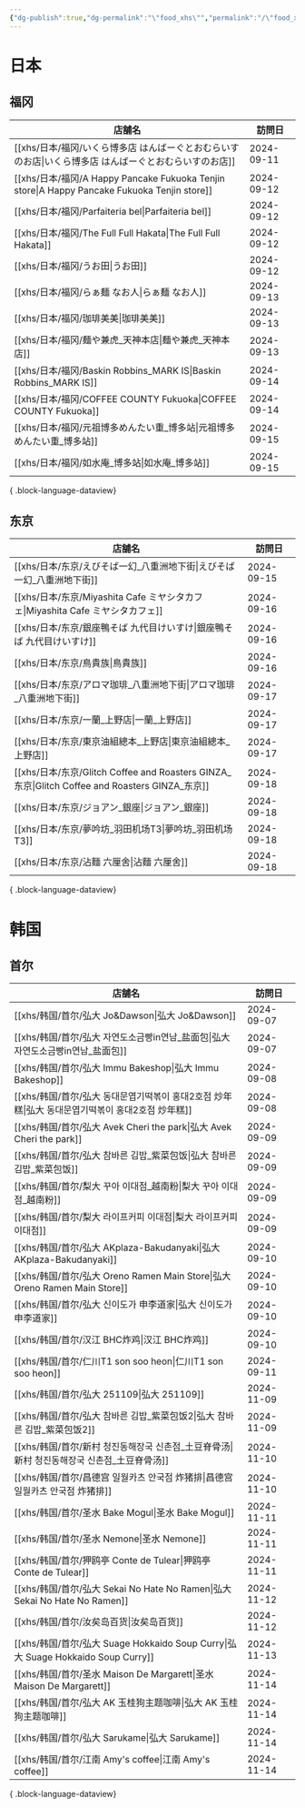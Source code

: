 ```yaml
---
{"dg-publish":true,"dg-permalink":"\"food_xhs\"","permalink":"/\"food_xhs\"/","tags":["garden","rednote"],"updated":"2025-04-12T21:40:37.606+08:00"}
---
```



# 日本

## 福冈
| 店舗名                                                                                         | 訪問日        |
| ------------------------------------------------------------------------------------------- | ---------- |
| [[xhs/日本/福冈/いくら博多店 はんばーぐとおむらいすのお店\|いくら博多店 はんばーぐとおむらいすのお店]]                               | 2024-09-11 |
| [[xhs/日本/福冈/A Happy Pancake Fukuoka Tenjin store\|A Happy Pancake Fukuoka Tenjin store]] | 2024-09-12 |
| [[xhs/日本/福冈/Parfaiteria bel\|Parfaiteria bel]]                                           | 2024-09-12 |
| [[xhs/日本/福冈/The Full Full Hakata\|The Full Full Hakata]]                                 | 2024-09-12 |
| [[xhs/日本/福冈/うお田\|うお田]]                                                                   | 2024-09-12 |
| [[xhs/日本/福冈/らぁ麺 なお人\|らぁ麺 なお人]]                                                           | 2024-09-13 |
| [[xhs/日本/福冈/珈琲美美\|珈琲美美]]                                                                 | 2024-09-13 |
| [[xhs/日本/福冈/麺や兼虎_天神本店\|麺や兼虎_天神本店]]                                                       | 2024-09-13 |
| [[xhs/日本/福冈/Baskin Robbins_MARK IS\|Baskin Robbins_MARK IS]]                             | 2024-09-14 |
| [[xhs/日本/福冈/COFFEE COUNTY Fukuoka\|COFFEE COUNTY Fukuoka]]                               | 2024-09-14 |
| [[xhs/日本/福冈/元祖博多めんたい重_博多站\|元祖博多めんたい重_博多站]]                                               | 2024-09-15 |
| [[xhs/日本/福冈/如水庵_博多站\|如水庵_博多站]]                                                           | 2024-09-15 |

{ .block-language-dataview}

## 东京
| 店舗名                                                                                       | 訪問日        |
| ----------------------------------------------------------------------------------------- | ---------- |
| [[xhs/日本/东京/えびそば一幻_八重洲地下街\|えびそば一幻_八重洲地下街]]                                             | 2024-09-15 |
| [[xhs/日本/东京/Miyashita Cafe ミヤシタカフェ\|Miyashita Cafe ミヤシタカフェ]]                           | 2024-09-16 |
| [[xhs/日本/东京/銀座鴨そば 九代目けいすけ\|銀座鴨そば 九代目けいすけ]]                                             | 2024-09-16 |
| [[xhs/日本/东京/鳥貴族\|鳥貴族]]                                                                 | 2024-09-16 |
| [[xhs/日本/东京/アロマ珈琲_八重洲地下街\|アロマ珈琲_八重洲地下街]]                                               | 2024-09-17 |
| [[xhs/日本/东京/一蘭_上野店\|一蘭_上野店]]                                                           | 2024-09-17 |
| [[xhs/日本/东京/東京油組總本_上野店\|東京油組總本_上野店]]                                                   | 2024-09-17 |
| [[xhs/日本/东京/Glitch Coffee and Roasters GINZA_东京\|Glitch Coffee and Roasters GINZA_东京]] | 2024-09-18 |
| [[xhs/日本/东京/ジョアン_銀座\|ジョアン_銀座]]                                                         | 2024-09-18 |
| [[xhs/日本/东京/夢吟坊_羽田机场T3\|夢吟坊_羽田机场T3]]                                                   | 2024-09-18 |
| [[xhs/日本/东京/沾麵 六厘舍\|沾麵 六厘舍]]                                                           | 2024-09-18 |

{ .block-language-dataview}

# 韩国

## 首尔
| 店舗名                                                                         | 訪問日        |
| --------------------------------------------------------------------------- | ---------- |
| [[xhs/韩国/首尔/弘大 Jo&Dawson\|弘大 Jo&Dawson]]                                 | 2024-09-07 |
| [[xhs/韩国/首尔/弘大 자연도소금빵in연남_盐面包\|弘大 자연도소금빵in연남_盐面包]]                       | 2024-09-07 |
| [[xhs/韩国/首尔/弘大 Immu Bakeshop\|弘大 Immu Bakeshop]]                         | 2024-09-08 |
| [[xhs/韩国/首尔/弘大 동대문엽기떡볶이 홍대2호점 炒年糕\|弘大 동대문엽기떡볶이 홍대2호점 炒年糕]]               | 2024-09-08 |
| [[xhs/韩国/首尔/弘大 Avek Cheri the park\|弘大 Avek Cheri the park]]             | 2024-09-09 |
| [[xhs/韩国/首尔/弘大 참바른 김밥_紫菜包饭\|弘大 참바른 김밥_紫菜包饭]]                             | 2024-09-09 |
| [[xhs/韩国/首尔/梨大 꾸아 이대점_越南粉\|梨大 꾸아 이대점_越南粉]]                               | 2024-09-09 |
| [[xhs/韩国/首尔/梨大 라이프커피 이대점\|梨大 라이프커피 이대점]]                                 | 2024-09-09 |
| [[xhs/韩国/首尔/弘大 AKplaza-Bakudanyaki\|弘大 AKplaza-Bakudanyaki]]             | 2024-09-10 |
| [[xhs/韩国/首尔/弘大 Oreno Ramen Main Store\|弘大 Oreno Ramen Main Store]]       | 2024-09-10 |
| [[xhs/韩国/首尔/弘大 신이도가 申李道家\|弘大 신이도가 申李道家]]                                 | 2024-09-10 |
| [[xhs/韩国/首尔/汉江 BHC炸鸡\|汉江 BHC炸鸡]]                                         | 2024-09-10 |
| [[xhs/韩国/首尔/仁川T1 son soo heon\|仁川T1 son soo heon]]                       | 2024-09-11 |
| [[xhs/韩国/首尔/弘大 251109\|弘大 251109]]                                       | 2024-11-09 |
| [[xhs/韩国/首尔/弘大 참바른 김밥_紫菜包饭2\|弘大 참바른 김밥_紫菜包饭2]]                           | 2024-11-09 |
| [[xhs/韩国/首尔/新村 청진동해장국 신촌점_土豆脊骨汤\|新村 청진동해장국 신촌점_土豆脊骨汤]]                   | 2024-11-10 |
| [[xhs/韩国/首尔/昌德宫 일월카츠 안국점 炸猪排\|昌德宫 일월카츠 안국점 炸猪排]]                         | 2024-11-10 |
| [[xhs/韩国/首尔/圣水 Bake Mogul\|圣水 Bake Mogul]]                               | 2024-11-11 |
| [[xhs/韩国/首尔/圣水 Nemone\|圣水 Nemone]]                                       | 2024-11-11 |
| [[xhs/韩国/首尔/狎鸥亭 Conte de Tulear\|狎鸥亭 Conte de Tulear]]                   | 2024-11-11 |
| [[xhs/韩国/首尔/弘大 Sekai No Hate No Ramen\|弘大 Sekai No Hate No Ramen]]       | 2024-11-12 |
| [[xhs/韩国/首尔/汝矣岛百货\|汝矣岛百货]]                                               | 2024-11-12 |
| [[xhs/韩国/首尔/弘大 Suage Hokkaido Soup Curry\|弘大 Suage Hokkaido Soup Curry]] | 2024-11-13 |
| [[xhs/韩国/首尔/圣水 Maison De Margarett\|圣水 Maison De Margarett]]             | 2024-11-14 |
| [[xhs/韩国/首尔/弘大 AK 玉桂狗主题咖啡\|弘大 AK 玉桂狗主题咖啡]]                               | 2024-11-14 |
| [[xhs/韩国/首尔/弘大 Sarukame\|弘大 Sarukame]]                                   | 2024-11-14 |
| [[xhs/韩国/首尔/江南 Amy's coffee\|江南 Amy's coffee]]                           | 2024-11-14 |

{ .block-language-dataview}


